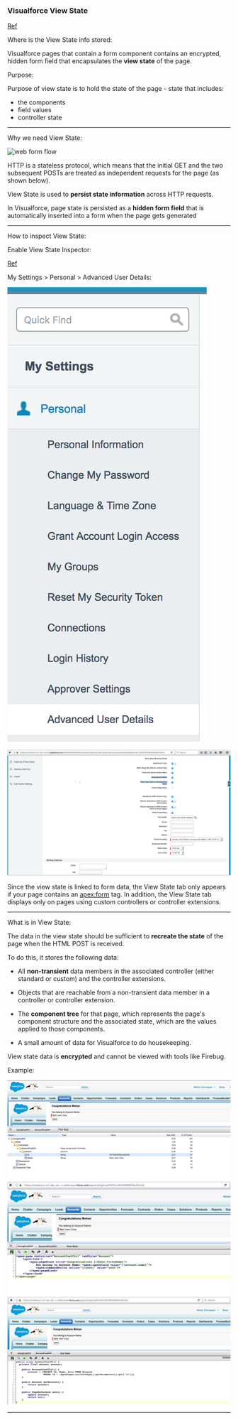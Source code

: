 ### Visualforce View State

[Ref](https://developer.salesforce.com/page/An_Introduction_to_Visualforce_View_State)

Where is the View State info stored:

Visualforce pages that contain a form component contains an encrypted, hidden form field that encapsulates the **view state** of the page. 

Purpose:

Purpose of view state is to hold the state of the page - state that includes:

- the components
- field values
- controller state

----

Why we need View State:


![web form flow](https://s3.amazonaws.com/dfc-wiki/en/images/3/38/Viewstate2.png)

HTTP is a stateless protocol, which means that the initial GET and the two subsequent POSTs are treated as independent requests for the page (as shown below).

View State is used to **persist state information** across HTTP requests.

In Visualforce, page state is persisted as a **hidden form field** that is automatically inserted into a form when the page gets generated

----

How to inspect View State:

Enable View State Inspector:

[Ref](https://help.salesforce.com/articleView?id=code_dev_console_tab_view_state.htm&type=0)

My Settings > Personal > Advanced User Details:

![setting view state view mode](./img/setting-viewstate-view.png)

![view state enable](./img/view-state-enable.png)

Since the view state is linked to form data, the View State tab only appears if your page contains an <apex:form> tag. In addition, the View State tab displays only on pages using custom controllers or controller extensions.

 
---

What is in View State:
 
The data in the view state should be sufficient to **recreate the state** of the page when the HTML POST is received.

To do this, it stores the following data:

- All **non-transient** data members in the associated controller (either standard or custom) and the controller extensions.

- Objects that are reachable from a non-transient data member in a controller or controller extension.

- The **component tree** for that page, which represents the page's component structure and the associated state, which are the values applied to those components.

- A small amount of data for Visualforce to do housekeeping.


View state data is **encrypted** and cannot be viewed with tools like Firebug. 

Example:

![view-state-cust-ctrl-2](./img/view-state-cust-ctrl-1.png)
![view-state-cust-ctrl-2](./img/view-state-cust-ctrl-2.png)
![view-state-cust-ctrl-2](./img/view-state-cust-ctrl-3.png)

---


 
